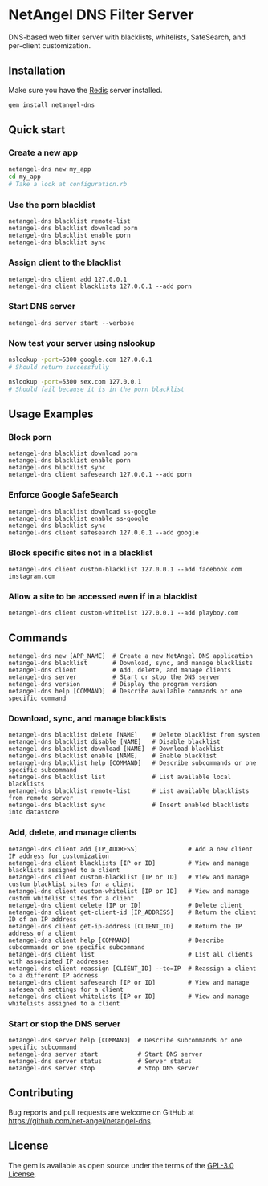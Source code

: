 # NetAngel DNS Filter Server

DNS-based web filter server with blacklists, whitelists, SafeSearch, and per-client customization.

## Installation

Make sure you have the [Redis](http://redis.io) server installed.

```bash
gem install netangel-dns
```

## Quick start

### Create a new app

```bash
netangel-dns new my_app
cd my_app
# Take a look at configuration.rb
```

### Use the porn blacklist

```
netangel-dns blacklist remote-list
netangel-dns blacklist download porn
netangel-dns blacklist enable porn
netangel-dns blacklist sync
```

### Assign client to the blacklist

```
netangel-dns client add 127.0.0.1
netangel-dns client blacklists 127.0.0.1 --add porn
```

### Start DNS server

```
netangel-dns server start --verbose
```

### Now test your server using nslookup

```bash
nslookup -port=5300 google.com 127.0.0.1
# Should return successfully

nslookup -port=5300 sex.com 127.0.0.1
# Should fail because it is in the porn blacklist
```

## Usage Examples

### Block porn

```
netangel-dns blacklist download porn
netangel-dns blacklist enable porn
netangel-dns blacklist sync
netangel-dns client safesearch 127.0.0.1 --add porn
```

### Enforce Google SafeSearch

```
netangel-dns blacklist download ss-google
netangel-dns blacklist enable ss-google
netangel-dns blacklist sync
netangel-dns client safesearch 127.0.0.1 --add google
```

### Block specific sites not in a blacklist

```
netangel-dns client custom-blacklist 127.0.0.1 --add facebook.com instagram.com
```

### Allow a site to be accessed even if in a blacklist

```
netangel-dns client custom-whitelist 127.0.0.1 --add playboy.com
```

## Commands

```
netangel-dns new [APP_NAME]  # Create a new NetAngel DNS application
netangel-dns blacklist       # Download, sync, and manage blacklists
netangel-dns client          # Add, delete, and manage clients
netangel-dns server          # Start or stop the DNS server
netangel-dns version         # Display the program version
netangel-dns help [COMMAND]  # Describe available commands or one specific command
```

### Download, sync, and manage blacklists

```
netangel-dns blacklist delete [NAME]    # Delete blacklist from system
netangel-dns blacklist disable [NAME]   # Disable blacklist
netangel-dns blacklist download [NAME]  # Download blacklist
netangel-dns blacklist enable [NAME]    # Enable blacklist
netangel-dns blacklist help [COMMAND]   # Describe subcommands or one specific subcommand
netangel-dns blacklist list             # List available local blacklists
netangel-dns blacklist remote-list      # List available blacklists from remote server
netangel-dns blacklist sync             # Insert enabled blacklists into datastore
```

### Add, delete, and manage clients

```
netangel-dns client add [IP_ADDRESS]              # Add a new client IP address for customization
netangel-dns client blacklists [IP or ID]         # View and manage blacklists assigned to a client
netangel-dns client custom-blacklist [IP or ID]   # View and manage custom blacklist sites for a client
netangel-dns client custom-whitelist [IP or ID]   # View and manage custom whitelist sites for a client
netangel-dns client delete [IP or ID]             # Delete client
netangel-dns client get-client-id [IP_ADDRESS]    # Return the client ID of an IP address
netangel-dns client get-ip-address [CLIENT_ID]    # Return the IP address of a client
netangel-dns client help [COMMAND]                # Describe subcommands or one specific subcommand
netangel-dns client list                          # List all clients with associated IP addresses
netangel-dns client reassign [CLIENT_ID] --to=IP  # Reassign a client to a different IP address
netangel-dns client safesearch [IP or ID]         # View and manage safesearch settings for a client
netangel-dns client whitelists [IP or ID]         # View and manage whitelists assigned to a client
```

### Start or stop the DNS server

```
netangel-dns server help [COMMAND]  # Describe subcommands or one specific subcommand
netangel-dns server start           # Start DNS server
netangel-dns server status          # Server status
netangel-dns server stop            # Stop DNS server
```

## Contributing

Bug reports and pull requests are welcome on GitHub at https://github.com/net-angel/netangel-dns.

## License

The gem is available as open source under the terms of the [GPL-3.0 License](https://opensource.org/licenses/GPL-3.0).
